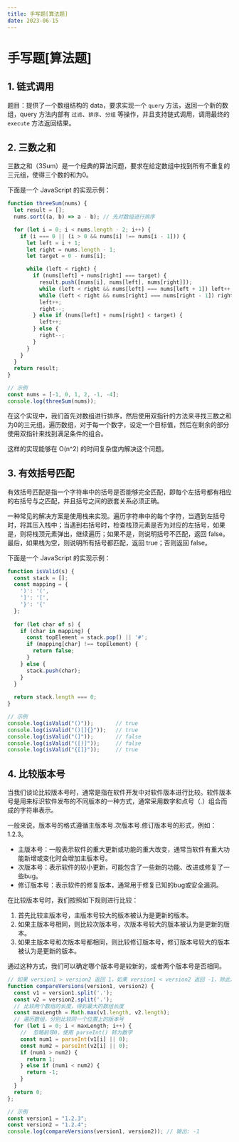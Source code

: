 ```yaml
---
title: 手写题[算法题]
date: 2023-06-15
---
```


# 手写题[算法题]



## 1. 链式调用

题目：提供了一个数组结构的 data，要求实现一个 `query` 方法，返回一个新的数组，query 方法内部有 `过滤`、`排序`、`分组` 等操作，并且支持链式调用，调用最终的 `execute` 方法返回结果。



## 2. 三数之和

三数之和（3Sum）是一个经典的算法问题，要求在给定数组中找到所有不重复的三元组，使得三个数的和为0。

下面是一个 JavaScript 的实现示例：

```javascript
function threeSum(nums) {
  let result = [];
  nums.sort((a, b) => a - b); // 先对数组进行排序

  for (let i = 0; i < nums.length - 2; i++) {
    if (i === 0 || (i > 0 && nums[i] !== nums[i - 1])) {
      let left = i + 1;
      let right = nums.length - 1;
      let target = 0 - nums[i];

      while (left < right) {
        if (nums[left] + nums[right] === target) {
          result.push([nums[i], nums[left], nums[right]]);
          while (left < right && nums[left] === nums[left + 1]) left++;
          while (left < right && nums[right] === nums[right - 1]) right--;
          left++;
          right--;
        } else if (nums[left] + nums[right] < target) {
          left++;
        } else {
          right--;
        }
      }
    }
  }
  return result;
}

// 示例
const nums = [-1, 0, 1, 2, -1, -4];
console.log(threeSum(nums));
```

在这个实现中，我们首先对数组进行排序，然后使用双指针的方法来寻找三数之和为0的三元组。遍历数组，对于每一个数字，设定一个目标值，然后在剩余的部分使用双指针来找到满足条件的组合。

这样的实现能够在 O(n^2) 的时间复杂度内解决这个问题。



## 3. 有效括号匹配

有效括号匹配是指一个字符串中的括号是否能够完全匹配，即每个左括号都有相应的右括号与之匹配，并且括号之间的嵌套关系必须正确。

一种常见的解决方案是使用栈来实现。遍历字符串中的每个字符，当遇到左括号时，将其压入栈中；当遇到右括号时，检查栈顶元素是否为对应的左括号，如果是，则将栈顶元素弹出，继续遍历；如果不是，则说明括号不匹配，返回 false。最后，如果栈为空，则说明所有括号都匹配，返回 true；否则返回 false。

下面是一个 JavaScript 的实现示例：

```javascript
function isValid(s) {
  const stack = [];
  const mapping = {
    ')': '(',
    ']': '[',
    '}': '{'
  };
  
  for (let char of s) {
    if (char in mapping) {
      const topElement = stack.pop() || '#';
      if (mapping[char] !== topElement) {
        return false;
      }
    } else {
      stack.push(char);
    }
  }
  
  return stack.length === 0;
}

// 示例
console.log(isValid("()"));       // true
console.log(isValid("()[]{}"));   // true
console.log(isValid("(]"));       // false
console.log(isValid("([)]"));     // false
console.log(isValid("{[]}"));     // true
```



## 4. 比较版本号

当我们谈论比较版本号时，通常是指在软件开发中对软件版本进行比较。软件版本号是用来标识软件发布的不同版本的一种方式，通常采用数字和点号（.）组合而成的字符串表示。

一般来说，版本号的格式遵循主版本号.次版本号.修订版本号的形式，例如：1.2.3。

- 主版本号：一般表示软件的重大更新或功能的重大改变，通常当软件有重大功能新增或变化时会增加主版本号。
- 次版本号：表示软件的较小更新，可能包含了一些新的功能、改进或修复了一些bug。
- 修订版本号：表示软件的修复版本，通常用于修复已知的bug或安全漏洞。

在比较版本号时，我们按照如下规则进行比较：

1. 首先比较主版本号，主版本号较大的版本被认为是更新的版本。
2. 如果主版本号相同，则比较次版本号，次版本号较大的版本被认为是更新的版本。
3. 如果主版本号和次版本号都相同，则比较修订版本号，修订版本号较大的版本被认为是更新的版本。

通过这种方式，我们可以确定哪个版本号是较新的，或者两个版本号是否相同。

```javascript
// 如果 version1 > version2 返回 1，如果 version1 < version2 返回 -1，除此之外返回 0
function compareVersions(version1, version2) {
  const v1 = version1.split('.');
  const v2 = version2.split('.');
  // 比较两个数组的长度，得到最大的数组长度
  const maxLength = Math.max(v1.length, v2.length);
  // 遍历数组，分别比较同一个位置上的版本号
  for (let i = 0; i < maxLength; i++) {
    //  忽略前导0，使用 parseInt() 转为数字
    const num1 = parseInt(v1[i] || 0);
    const num2 = parseInt(v2[i] || 0);
    if (num1 > num2) {
      return 1;
    } else if (num1 < num2) {
      return -1;
    }
  }
  return 0;
};

// 示例
const version1 = "1.2.3";
const version2 = "1.2.4";
console.log(compareVersions(version1, version2)); // 输出: -1
```



